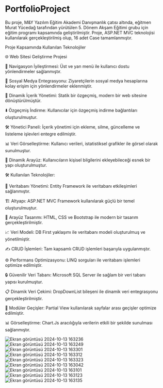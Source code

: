 # PortfolioProject

Bu proje, M&Y Yazılım Eğitim Akademi Danışmanlık çatısı altında, eğitmen Murat Yücedağ tarafından yürütülen 5. Dönem Akşam Eğitimi grubu için eğitim programı kapsamında geliştirilmiştir. Proje, ASP.NET MVC teknolojisi kullanılarak gerçekleştirilmiş olup, 16 adet Case tamamlanmıştır.

Proje Kapsamında Kullanılan Teknolojiler

🌐 Web Sitesi Geliştirme Projesi

🧭 Navigasyon İyileştirmesi: Üst ve yan menü ile kullanıcı dostu yönlendirmeler sağlanmıştır.

📱 Sosyal Medya Entegrasyonu: Ziyaretçilerin sosyal medya hesaplarına kolay erişim için yönlendirmeler eklenmiştir.

📄 Dinamik İçerik Yönetimi: Statik bir özgeçmiş, modern bir web sitesine dönüştürülmüştür.

⬇️ Özgeçmiş İndirme: Kullanıcılar için özgeçmiş indirme bağlantıları oluşturulmuştur.

🛠️ Yönetici Paneli: İçerik yönetimi için ekleme, silme, güncelleme ve listeleme işlevleri entegre edilmiştir.

📊 Veri Görselleştirme: Kullanıcı verileri, istatistiksel grafikler ile görsel olarak sunulmuştur.

🔄 Dinamik Arayüz: Kullanıcıların kişisel bilgilerini ekleyebileceği esnek bir yapı oluşturulmuştur.

🛠️ Kullanılan Teknolojiler:

🔗 Veritabanı Yönetimi: Entity Framework ile veritabanı etkileşimleri sağlanmıştır.

🏗️ Altyapı: ASP.NET MVC Framework kullanılarak güçlü bir temel oluşturulmuştur.

🎨 Arayüz Tasarımı: HTML, CSS ve Bootstrap ile modern bir tasarım gerçekleştirilmiştir.

📈 Veri Modeli: DB First yaklaşımı ile veritabanı modeli oluşturulmuş ve yönetilmiştir.

✍️ CRUD İşlemleri: Tam kapsamlı CRUD işlemleri başarıyla uygulanmıştır.

⚙️ Performans Optimizasyonu: LINQ sorguları ile veritabanı işlemleri optimize edilmiştir.

🔒 Güvenilir Veri Tabanı: Microsoft SQL Server ile sağlam bir veri tabanı yapısı kurulmuştur.

📋 Dinamik Veri Çekimi: DropDownList bileşeni ile dinamik veri entegrasyonu gerçekleştirilmiştir.

🔄 Modüler Geçişler: Partial View kullanılarak sayfalar arası geçişler optimize edilmiştir.

📊 Görselleştirme: Chart.Js aracılığıyla verilerin etkili bir şekilde sunulması sağlanmıştır.

![Ekran görüntüsü 2024-10-13 163236](https://github.com/user-attachments/assets/18235fad-644e-4e3c-8a38-60bd4adc748b)
![Ekran görüntüsü 2024-10-13 163249](https://github.com/user-attachments/assets/51c95fad-1c4d-4aec-ab89-8a91f400ecba)
![Ekran görüntüsü 2024-10-13 163301](https://github.com/user-attachments/assets/5c23675c-de55-4a3a-a04b-9a5a9786a5a9)
![Ekran görüntüsü 2024-10-13 163312](https://github.com/user-attachments/assets/43f8ffab-e296-4bb9-94f1-83a0c0b8c280)
![Ekran görüntüsü 2024-10-13 163323](https://github.com/user-attachments/assets/f79e8781-e466-4721-8847-0f63b2fb86a3)
![Ekran görüntüsü 2024-10-13 163042](https://github.com/user-attachments/assets/edb8a904-68ab-413f-9216-296397cb3be2)
![Ekran görüntüsü 2024-10-13 163101](https://github.com/user-attachments/assets/a0312bf3-5e87-4948-b40e-4535994575b0)
![Ekran görüntüsü 2024-10-13 163123](https://github.com/user-attachments/assets/e100d325-e034-4ad6-8be9-aea818a68782)
![Ekran görüntüsü 2024-10-13 163135](https://github.com/user-attachments/assets/c1276d13-a693-4883-8b81-42202957dc4c)


